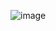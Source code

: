 ![image](https://github.com/terryyufei/FreeCodeCamp/assets/123143795/48eed7b3-784d-4bc4-b0c0-4878f9fcfb7b)
